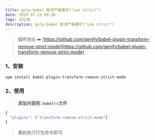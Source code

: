 ```yaml
---
title: gulp-babel 取消严格模式("use strict")
date: 2019.07.23 09:38
tags: 日记本
description: gulp-babel 取消严格模式("use strict")
---
```

> 插件地址 ➡️ [https://github.com/genify/babel-plugin-transform-remove-strict-mode](https://github.com/genify/babel-plugin-transform-remove-strict-mode)

### 1、安装
```bash
npm install babel-plugin-transform-remove-strict-mode
```

<!--more-->
### 2、使用
> **添加内容到`.babelrc`文件**

```javascript
{
  "plugins": ["transform-remove-strict-mode"]
}
```

> 重新执行打包命令即可